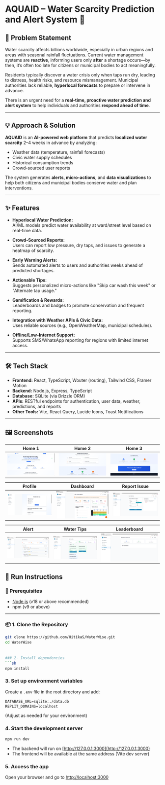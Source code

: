 
# AQUAID – Water Scarcity Prediction and Alert System 🚰

## 🧩 Problem Statement

Water scarcity affects billions worldwide, especially in urban regions and areas with seasonal rainfall fluctuations. Current water management systems are **reactive**, informing users only **after** a shortage occurs—by then, it’s often too late for citizens or municipal bodies to act meaningfully.

Residents typically discover a water crisis only when taps run dry, leading to distress, health risks, and resource mismanagement. Municipal authorities lack reliable, **hyperlocal forecasts** to prepare or intervene in advance.

There is an urgent need for a **real-time, proactive water prediction and alert system** to help individuals and authorities **respond ahead of time**.

---

## 💡 Approach & Solution

**AQUAID** is an **AI-powered web platform** that predicts **localized water scarcity** 2–4 weeks in advance by analyzing:

- Weather data (temperature, rainfall forecasts)
- Civic water supply schedules
- Historical consumption trends
- Crowd-sourced user reports

The system generates **alerts, micro-actions**, and **data visualizations** to help both citizens and municipal bodies conserve water and plan interventions.

---

## ✨ Features

- **Hyperlocal Water Prediction:**  
  AI/ML models predict water availability at ward/street level based on real-time data.

- **Crowd-Sourced Reports:**  
  Users can report low pressure, dry taps, and issues to generate a heatmap of scarcity.

- **Early Warning Alerts:**  
  Sends automated alerts to users and authorities weeks ahead of predicted shortages.

- **Actionable Tips:**  
  Suggests personalized micro-actions like "Skip car wash this week" or "Alternate tap usage."

- **Gamification & Rewards:**  
  Leaderboards and badges to promote conservation and frequent reporting.

- **Integration with Weather APIs & Civic Data:**  
  Uses reliable sources (e.g., OpenWeatherMap, municipal schedules).

- **Offline/Low-Internet Support:**  
  Supports SMS/WhatsApp reporting for regions with limited internet access.

---

## 🛠️ Tech Stack

- **Frontend:** React, TypeScript, Wouter (routing), Tailwind CSS, Framer Motion  
- **Backend:** Node.js, Express, TypeScript  
- **Database:** SQLite (via Drizzle ORM)  
- **APIs:** RESTful endpoints for authentication, user data, weather, predictions, and reports  
- **Other Tools:** Vite, React Query, Lucide Icons, Toast Notifications

---
## 🖼️ Screenshots

| Home 1 | Home 2 | Home 3 |
|--------|--------|--------|
| ![Home 1](https://github.com/HitikaS/WaterWise/blob/main/assets/image%20(2).png?raw=true) | ![Home 2](https://github.com/HitikaS/WaterWise/blob/main/assets/image%20(3).png?raw=true) | ![Home 3](https://github.com/HitikaS/WaterWise/blob/main/assets/image%20(4).png?raw=true) |

| Profile | Dashboard | Report Issue |
|---------|-----------|---------------|
| ![Profile](https://github.com/HitikaS/WaterWise/blob/main/assets/image%20(1).png?raw=true) | ![Dashboard](https://github.com/HitikaS/WaterWise/blob/main/assets/dashboard.png?raw=true) | ![Report Issue](https://github.com/HitikaS/WaterWise/blob/main/assets/image%20(6).png?raw=true) |

| Alert | Water Tips | Leaderboard |
|-------|------------|-------------|
| ![Alert](https://github.com/HitikaS/WaterWise/blob/main/assets/image%20(7).png?raw=true) | ![Water Tips](https://github.com/HitikaS/WaterWise/blob/main/assets/image%20(8).png?raw=true) | ![Leaderboard](https://github.com/HitikaS/WaterWise/blob/main/assets/image%20(9).png?raw=true) |

## 🚀 Run Instructions

### 🔧 Prerequisites

- [Node.js](https://nodejs.org/) (v18 or above recommended)  
- npm (v9 or above)

---

### 📦 1. Clone the Repository

```sh
git clone https://github.com/HitikaS/WaterWise.git
cd WaterWise


### 2. Install dependencies
```sh
npm install
```

### 3. Set up environment variables
Create a `.env` file in the root directory and add:
```
DATABASE_URL=sqlite:./data.db
REPLIT_DOMAINS=localhost
```
(Adjust as needed for your environment)

### 4. Start the development server
```sh
npm run dev
```

- The backend will run on [http://127.0.0.1:3000](http://127.0.0.1:3000)
- The frontend will be available at the same address (Vite dev server)

### 5. Access the app
Open your browser and go to [http://localhost:3000](http://localhost:3000)


